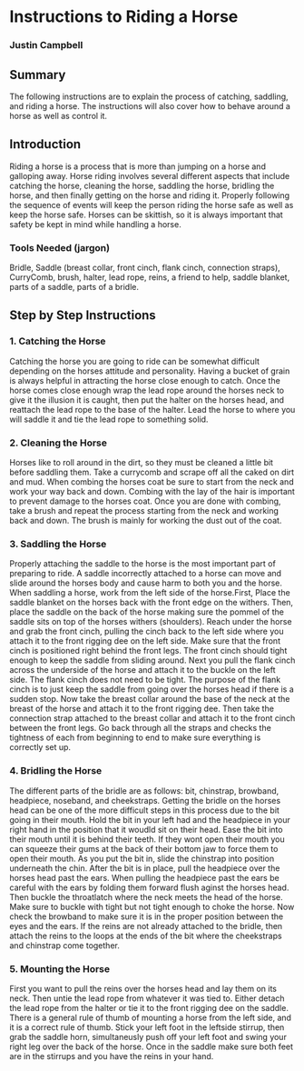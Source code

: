 # **Instructions to Riding a Horse**

### Justin Campbell

## Summary

The following instructions are to explain the process of catching, saddling, and riding a horse. The instructions will also cover how to behave around a horse as well as control it. 

## Introduction

Riding a horse is a process that is more than jumping on a horse and galloping away. Horse riding involves several different aspects that include catching the horse, cleaning the horse, saddling the horse, bridling the horse, and then finally getting on the horse and riding it. Properly following the sequence of events will keep the person riding the horse safe as well as keep the horse safe. Horses can be skittish, so it is always important that safety be kept in mind while handling a horse. 
### Tools Needed (jargon)
Bridle, Saddle (breast collar, front cinch, flank cinch, connection straps), CurryComb, brush, halter, lead rope, reins, a friend to help, saddle blanket, parts of a saddle, parts of a bridle.

## Step by Step Instructions
### 1. Catching the Horse
Catching the horse you are going to ride can be somewhat difficult depending on the horses attitude and personality. Having a bucket of grain is always helpful in attracting the horse close enough to catch. Once the horse comes close enough wrap the lead rope around the horses neck to give it the illusion it is caught, then put the halter on the horses head, and reattach the lead rope to the base of the halter. Lead the horse to where you will saddle it and tie the lead rope to something solid.
### 2. Cleaning the Horse
Horses like to roll around in the dirt, so they must be cleaned a little bit before saddling them. Take a currycomb and scrape off all the caked on dirt and mud. When combing the horses coat be sure to start from the neck and work your way back and down. Combing with the lay of the hair is important to prevent damage to the horses coat. Once you are done with combing, take a brush and repeat the process starting from the neck and working back and down. The brush is mainly for working the dust out of the coat.
### 3. Saddling the Horse
Properly attaching the saddle to the horse is the most important part of preparing to ride. A saddle incorrectly attached to a horse can move and slide around the horses body and cause harm to both you and the horse. When saddling a horse, work from the left side of the horse.First, Place the saddle blanket on the horses back with the front edge on the withers. Then, place the saddle on the back of the horse making sure the pommel of the saddle sits on top of the horses withers (shoulders). Reach under the horse and grab the front cinch, pulling the cinch back to the left side where you attach it to the front rigging dee on the left side. Make sure that the front cinch is positioned right behind the front legs. The front cinch should tight enough to keep the saddle from sliding around. Next you pull the flank cinch across the underside of the horse and attach it to the buckle on the left side. The flank cinch does not need to be tight. The purpose of the flank cinch is to just keep the saddle from going over the horses head if there is a sudden stop. Now take the breast collar around the base of the neck at the breast of the horse and attach it to the front rigging dee. Then take the connection strap attached to the breast collar and attach it to the front cinch between the front legs. Go back through all the straps and checks the tightness of each from beginning to end to make sure everything is correctly set up.
### 4. Bridling the Horse
The different parts of the bridle are as follows: bit, chinstrap, browband, headpiece, noseband, and cheekstraps. Getting the bridle on the horses head can be one of the more difficult steps in this process due to the bit going in their mouth. Hold the bit in your left had and the headpiece in your right hand in the position that it woudld sit on their head. Ease the bit into their mouth until it is behind their teeth. If they wont open their mouth you can squeeze their gums at the back of their bottom jaw to force them to open their mouth. As you put the bit in, slide the chinstrap into position underneath the chin. After the bit is in place, pull the headpiece over the horses head past the ears. When pulling the headpiece past the ears be careful with the ears by folding them forward flush aginst the horses head. Then buckle the throatlatch where the neck meets the head of the horse. Make sure to buckle with tight but not tight enough to choke the horse. Now check the browband to make sure it is in the proper position between the eyes and the ears. If the reins are not already attached to the bridle, then attach the reins to the loops at the ends of the bit where the cheekstraps and chinstrap come together.
### 5. Mounting the Horse
First you want to pull the reins over the horses head and lay them on its neck. Then untie the lead rope from whatever it was tied to. Either detach the lead rope from the halter or tie it to the front rigging dee on the saddle. There is a general rule of thumb of mounting a horse from the left side, and it is a correct rule of thumb. Stick your left foot in the leftside stirrup, then grab the saddle horn, simultaneusly push off your left foot and swing your right leg over the back of the horse. Once in the saddle make sure both feet are in the stirrups and you have the reins in your hand.

